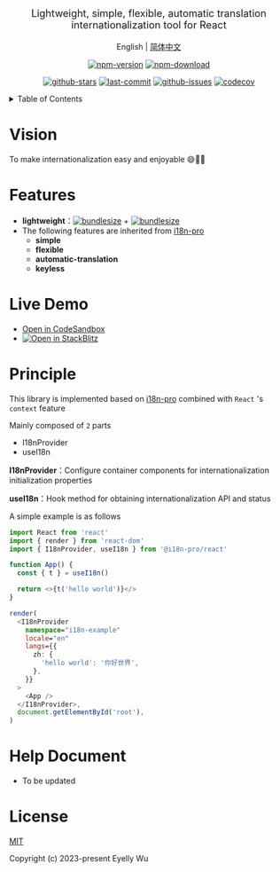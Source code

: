 <div align="center">
  <p style="font-size: 18px;">Lightweight, simple, flexible, automatic translation internationalization tool for React</p>

English | [简体中文](https://github.com/i18n-pro/react/blob/v0.1.0-alpha.4/README_zh-CN.md)



[![npm-version](https://img.shields.io/npm/v/@i18n-pro/react.svg?style=flat-square "npm-version")](https://www.npmjs.com/package/@i18n-pro/react "npm")
[![npm-download](https://img.shields.io/npm/dm/@i18n-pro/react "npm-download")](https://www.npmjs.com/package/@i18n-pro/react "npm")

[![github-stars](https://img.shields.io/github/stars/i18n-pro/react?style=social "github-stars")](https://github.com/i18n-pro/react/stargazers "github-stars")
[![last-commit](https://img.shields.io/github/last-commit/i18n-pro/react/main "last-commit")](https://github.com/i18n-pro/react/commits/main "last-commit")
[![github-issues](https://img.shields.io/github/issues-raw/i18n-pro/react "github-issues")](https://github.com/i18n-pro/react/issues "github-issues")
[![codecov](https://codecov.io/gh/i18n-pro/react/branch/main/graph/badge.svg?token=GQ6S1GPFCM "codecov")](https://codecov.io/gh/i18n-pro/react "codecov")

</div>
<details >
  <summary>Table of Contents</summary>

  [Vision](#vision)<br/>
  [Features](#features)<br/>
  [Live Demo](#live-demo)<br/>
  [Principle](#principle)<br/>
  [Help Document](#help-document)<br/>
  [License](#license)<br/>

</details>


# Vision
To make internationalization easy and enjoyable 😄💪🏻
# Features

* **lightweight**：[![bundlesize](https://img.shields.io/bundlephobia/minzip/i18n-pro?color=brightgreen&style=plastic "i18n-pro-bundlesize")](https://bundlephobia.com/package/i18n-pro "i18n-pro-bundlesize") + [![bundlesize](https://img.shields.io/bundlephobia/minzip/@i18n-pro/react?color=brightgreen&style=plastic "bundlesize")](https://bundlephobia.com/package/@i18n-pro/react "bundlesize")
* The following features are inherited from  [i18n-pro](https://github.com/eyelly-wu/i18n-pro "i18n-pro") 
   * **simple**
   * **flexible**
   * **automatic-translation**
   * **keyless**


# Live Demo

* [Open in CodeSandbox](https://codesandbox.io/p/github/i18n-pro/react-demo/main?file=README.md)
* [![Open in StackBlitz](https://developer.stackblitz.com/img/open_in_stackblitz_small.svg "Open in StackBlitz")](https://stackblitz.com/github/i18n-pro/react-demo?file=README.md)


# Principle
This library is implemented based on  [i18n-pro](https://github.com/eyelly-wu/i18n-pro "i18n-pro")  combined with  `React` 's  `context`  feature

Mainly composed of  `2`  parts
* I18nProvider
* useI18n



**I18nProvider**：Configure container components for internationalization initialization properties

**useI18n**：Hook method for obtaining internationalization API and status



A simple example is as follows
```typescript react
import React from 'react'
import { render } from 'react-dom'
import { I18nProvider, useI18n } from '@i18n-pro/react'

function App() {
  const { t } = useI18n()

  return <>{t('hello world')}</>
}

render(
  <I18nProvider
    namespace="i18n-example"
    locale="en"
    langs={{
      zh: {
        'hello world': '你好世界',
      },
    }}
  >
    <App />
  </I18nProvider>,
  document.getElementById('root'),
)
```

# Help Document

* To be updated


# License
[MIT](./LICENSE)

Copyright (c) 2023-present Eyelly Wu